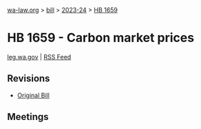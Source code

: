 [wa-law.org](/) > [bill](/bill/) > [2023-24](/bill/2023-24/) > [HB 1659](/bill/2023-24/hb/1659/)

# HB 1659 - Carbon market prices
[leg.wa.gov](https://app.leg.wa.gov/billsummary?BillNumber=1659&Year=2023&Initiative=false) | [RSS Feed](./rss.xml)

## Revisions
* [Original Bill](1/)

## Meetings